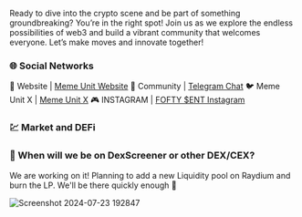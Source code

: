 Ready to dive into the crypto scene and be part of something groundbreaking?
You’re in the right spot!
Join us as we explore the endless possibilities of web3 and build a vibrant community that welcomes everyone.
Let’s make moves and innovate together!

### 🌐 Social Networks

📢 Website | [Meme Unit Website](https://getrichormemetrying.site)
💬 Community | [Telegram Chat](https://t.me/getrichormemetrying)
🐦 Meme Unit X | [Meme Unit X](https://x.com/memeunit_ent)
🎮 INSTAGRAM | [FOFTY $ENT Instagram](https://www.instagram.com/foftysent)


### 💹 Market and DEFi


### 🤔 When will we be on DexScreener or other DEX/CEX?

We are working on it! Planning to add a new Liquidity pool on Raydium and burn the LP.
We'll be there quickly enough 🚀

![Screenshot 2024-07-23 192847](https://github.com/user-attachments/assets/0003116c-e85b-4cf9-8bfc-9c73bf1fec71)


